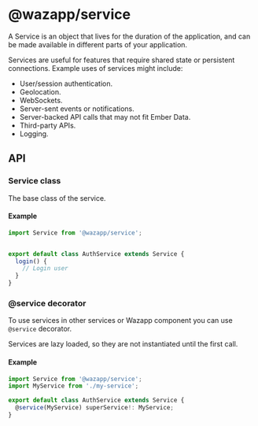 # @wazapp/service

A Service is an object that lives for the duration of the application, and can be made available in different parts of your application.

Services are useful for features that require shared state or persistent connections. Example uses of services might include:

- User/session authentication.
- Geolocation.
- WebSockets.
- Server-sent events or notifications.
- Server-backed API calls that may not fit Ember Data.
- Third-party APIs.
- Logging.

## API

### Service class

The base class of the service.

#### Example

```typescript
import Service from '@wazapp/service';


export default class AuthService extends Service {
  login() {
    // Login user
  }
}
```

### @service decorator

To use services in other services or Wazapp component you can use `@service` decorator.

Services are lazy loaded, so they are not instantiated until the first call.

#### Example

```typescript
import Service from '@wazapp/service';
import MyService from './my-service';

export default class AuthService extends Service {
  @service(MyService) superService!: MyService;
}
```
